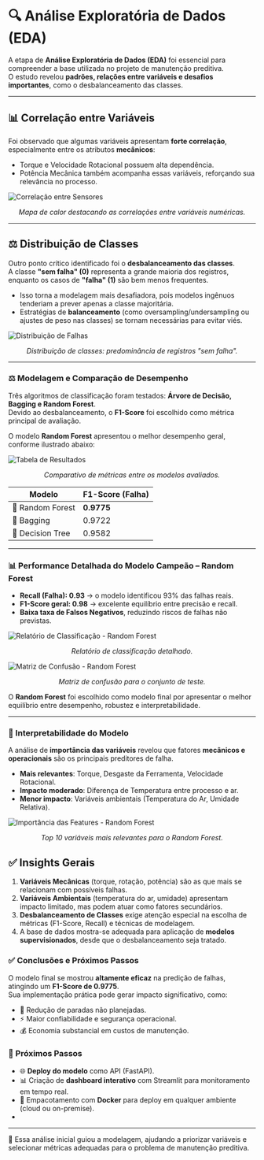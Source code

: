 # 🔍 Análise Exploratória de Dados (EDA)

A etapa de **Análise Exploratória de Dados (EDA)** foi essencial para compreender a base utilizada no projeto de manutenção preditiva.  
O estudo revelou **padrões, relações entre variáveis e desafios importantes**, como o desbalanceamento das classes.

---

## 📊 Correlação entre Variáveis

Foi observado que algumas variáveis apresentam **forte correlação**, especialmente entre os atributos **mecânicos**:

- Torque e Velocidade Rotacional possuem alta dependência.  
- Potência Mecânica também acompanha essas variáveis, reforçando sua relevância no processo.  

![Correlação entre Sensores](../assets/correlacoes.png)  
*<p align="center">Mapa de calor destacando as correlações entre variáveis numéricas.</p>*  

---

## ⚖️ Distribuição de Classes

Outro ponto crítico identificado foi o **desbalanceamento das classes**.  
A classe **"sem falha" (0)** representa a grande maioria dos registros, enquanto os casos de **"falha" (1)** são bem menos frequentes.

- Isso torna a modelagem mais desafiadora, pois modelos ingênuos tenderiam a prever apenas a classe majoritária.  
- Estratégias de **balanceamento** (como oversampling/undersampling ou ajustes de peso nas classes) se tornam necessárias para evitar viés.  

![Distribuição de Falhas](../assets/DistribuiçãodeFalhasdaMáquinaportipo.png)  
*<p align="center">Distribuição de classes: predominância de registros "sem falha".</p>*  

---


###  ⚖️ Modelagem e Comparação de Desempenho

Três algoritmos de classificação foram testados: **Árvore de Decisão, Bagging e Random Forest**.  
Devido ao desbalanceamento, o **F1-Score** foi escolhido como métrica principal de avaliação.  

O modelo **Random Forest** apresentou o melhor desempenho geral, conforme ilustrado abaixo:  

![Tabela de Resultados](../assets/rf_precision_recall.png)  
*<p align="center">Comparativo de métricas entre os modelos avaliados.</p>*  

| Modelo           | F1-Score (Falha) |
|------------------|------------------|
| 🌲 Random Forest | **0.9775**       |
| 🧩 Bagging       | 0.9722           |
| 🌳 Decision Tree | 0.9582           |

---

### 📊 Performance Detalhada do Modelo Campeão – Random Forest

- **Recall (Falha): 0.93** → o modelo identificou 93% das falhas reais.  
- **F1-Score geral: 0.98** → excelente equilíbrio entre precisão e recall.  
- **Baixa taxa de Falsos Negativos**, reduzindo riscos de falhas não previstas.  

![Relatório de Classificação - Random Forest](../assets/f1.png)  
*<p align="center">Relatório de classificação detalhado.</p>*  

![Matriz de Confusão - Random Forest](../assets/rd_matrix.png)  
*<p align="center">Matriz de confusão para o conjunto de teste.</p>*  

O **Random Forest** foi escolhido como modelo final por apresentar o melhor equilíbrio entre desempenho, robustez e interpretabilidade.  

---

### 🔎 Interpretabilidade do Modelo

A análise de **importância das variáveis** revelou que fatores **mecânicos e operacionais** são os principais preditores de falha.  

- **Mais relevantes**: Torque, Desgaste da Ferramenta, Velocidade Rotacional.  
- **Impacto moderado**: Diferença de Temperatura entre processo e ar.  
- **Menor impacto**: Variáveis ambientais (Temperatura do Ar, Umidade Relativa).  

![Importância das Features - Random Forest](../assets/fi_rf.png)  
*<p align="center">Top 10 variáveis mais relevantes para o Random Forest.</p>*  


## ✅ Insights Gerais

1. **Variáveis Mecânicas** (torque, rotação, potência) são as que mais se relacionam com possíveis falhas.  
2. **Variáveis Ambientais** (temperatura do ar, umidade) apresentam impacto limitado, mas podem atuar como fatores secundários.  
3. **Desbalanceamento de Classes** exige atenção especial na escolha de métricas (F1-Score, Recall) e técnicas de modelagem.  
4. A base de dados mostra-se adequada para aplicação de **modelos supervisionados**, desde que o desbalanceamento seja tratado. 

### ✅ Conclusões e Próximos Passos

O modelo final se mostrou **altamente eficaz** na predição de falhas, atingindo um **F1-Score de 0.9775**.  
Sua implementação prática pode gerar impacto significativo, como:  

- 🚫 Redução de paradas não planejadas.  
- ⚡ Maior confiabilidade e segurança operacional.  
- 💰 Economia substancial em custos de manutenção.  

### 🔮 Próximos Passos
- 🌐 **Deploy do modelo** como API (FastAPI).  
- 📊 Criação de **dashboard interativo** com Streamlit para monitoramento em tempo real.  
- 🐳 Empacotamento com **Docker** para deploy em qualquer ambiente (cloud ou on-premise).
- 
 

---

📌 Essa análise inicial guiou a modelagem, ajudando a priorizar variáveis e selecionar métricas adequadas para o problema de manutenção preditiva.





